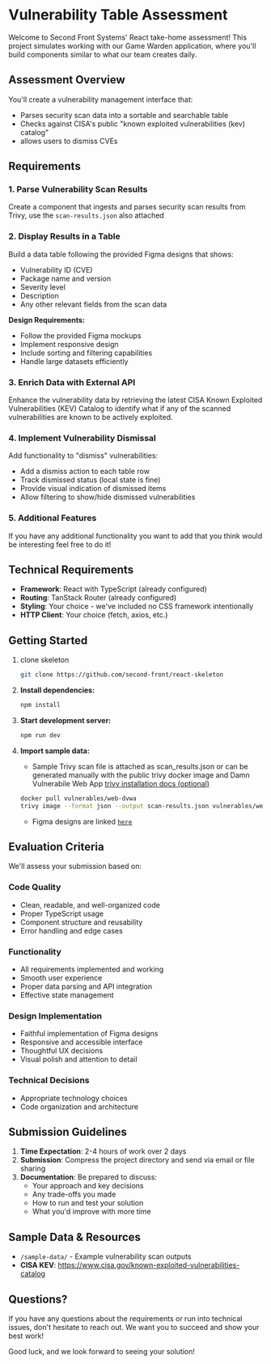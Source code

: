 # Vulnerability Table Assessment

Welcome to Second Front Systems' React take-home assessment! This project simulates working with our Game Warden application, where you'll build components similar to what our team creates daily.

## Assessment Overview

You'll create a vulnerability management interface that:

- Parses security scan data into a sortable and searchable table
- Checks against CISA's public "known exploited vulnerabilities (kev) catalog"
- allows users to dismiss CVEs

## Requirements

### 1. Parse Vulnerability Scan Results

Create a component that ingests and parses security scan results from Trivy, use the `scan-results.json` also attached

### 2. Display Results in a Table

Build a data table following the provided Figma designs that shows:

- Vulnerability ID (CVE)
- Package name and version
- Severity level
- Description
- Any other relevant fields from the scan data

**Design Requirements:**

- Follow the provided Figma mockups
- Implement responsive design
- Include sorting and filtering capabilities
- Handle large datasets efficiently

### 3. Enrich Data with External API

Enhance the vulnerability data by retrieving the latest CISA Known Exploited Vulnerabilities (KEV) Catalog to identify what if any of the scanned vulnerabilities are known to be actively exploited.

### 4. Implement Vulnerability Dismissal

Add functionality to "dismiss" vulnerabilities:

- Add a dismiss action to each table row
- Track dismissed status (local state is fine)
- Provide visual indication of dismissed items
- Allow filtering to show/hide dismissed vulnerabilities

### 5. Additional Features

If you have any additional functionality you want to add that you think would be interesting feel free to do it!

## Technical Requirements

- **Framework**: React with TypeScript (already configured)
- **Routing**: TanStack Router (already configured)
- **Styling**: Your choice - we've included no CSS framework intentionally
- **HTTP Client**: Your choice (fetch, axios, etc.)

## Getting Started

1. clone skeleton

   ```bash
   git clone https://github.com/second-front/react-skeleton
   ```

2. **Install dependencies:**

   ```bash
   npm install
   ```

3. **Start development server:**

   ```bash
   npm run dev
   ```

4. **Import sample data:**
   - Sample Trivy scan file is attached as scan_results.json or can be generated manually with the public trivy docker image and Damn Vulnerabile Web App [trivy installation docs (optional)](https://trivy.dev/v0.18.3/installation/)

   ```bash
   docker pull vulnerables/web-dvwa
   trivy image --format json --output scan-results.json vulnerables/web-dvwa
   ```

   - Figma designs are linked [`here`](https://www.figma.com/design/KutSnpcDGQKU9DzyJAI5of/CVE-Tracker?node-id=0-1&m=dev&t=KAu6hoz0eViJKbUP-1)

## Evaluation Criteria

We'll assess your submission based on:

### Code Quality

- Clean, readable, and well-organized code
- Proper TypeScript usage
- Component structure and reusability
- Error handling and edge cases

### Functionality

- All requirements implemented and working
- Smooth user experience
- Proper data parsing and API integration
- Effective state management

### Design Implementation

- Faithful implementation of Figma designs
- Responsive and accessible interface
- Thoughtful UX decisions
- Visual polish and attention to detail

### Technical Decisions

- Appropriate technology choices
- Code organization and architecture

## Submission Guidelines

1. **Time Expectation**: 2-4 hours of work over 2 days
2. **Submission**: Compress the project directory and send via email or file sharing
3. **Documentation**: Be prepared to discuss:
   - Your approach and key decisions
   - Any trade-offs you made
   - How to run and test your solution
   - What you'd improve with more time

## Sample Data & Resources

- `/sample-data/` - Example vulnerability scan outputs
- **CISA KEV**: https://www.cisa.gov/known-exploited-vulnerabilities-catalog

## Questions?

If you have any questions about the requirements or run into technical issues, don't hesitate to reach out. We want you to succeed and show your best work!

Good luck, and we look forward to seeing your solution!
